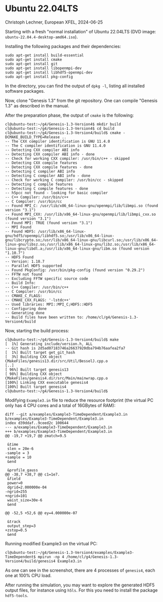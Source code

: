 # Ubuntu 22.04LTS
Christoph Lechner, European XFEL, 2024-06-25

Starting with a fresh "normal installation" of Ubuntu 22.04LTS (DVD image: `ubuntu-22.04.4-desktop-amd64.iso`).

Installing the following packages and their dependencies:

```
sudo apt-get install build-essential
sudo apt-get install cmake
sudo apt-get install git
sudo apt-get install libopenmpi-dev
sudo apt-get install libhdf5-openmpi-dev
sudo apt-get install pkg-config
```

In the directory, you can find the output of `dpkg -l`, listing all installed software packages.

Now, clone "Genesis 1.3" from the git repository.
One can compile "Genesis 1.3" as described in the manual.

After the preparation phase, the output of `cmake` is the following:
```
cl@ubuntu-test:~/g4/Genesis-1.3-Version4$ mkdir build
cl@ubuntu-test:~/g4/Genesis-1.3-Version4$ cd build
cl@ubuntu-test:~/g4/Genesis-1.3-Version4/build$ cmake -DCMAKE_BUILD_TYPE=Release ..
-- The CXX compiler identification is GNU 11.4.0
-- The C compiler identification is GNU 11.4.0
-- Detecting CXX compiler ABI info
-- Detecting CXX compiler ABI info - done
-- Check for working CXX compiler: /usr/bin/c++ - skipped
-- Detecting CXX compile features
-- Detecting CXX compile features - done
-- Detecting C compiler ABI info
-- Detecting C compiler ABI info - done
-- Check for working C compiler: /usr/bin/cc - skipped
-- Detecting C compile features
-- Detecting C compile features - done
-- h5pcc not found - looking for basic compiler
-- C++ Compiler: /usr/bin/c++
-- C Compiler: /usr/bin/cc
-- Found MPI_C: /usr/lib/x86_64-linux-gnu/openmpi/lib/libmpi.so (found version "3.1") 
-- Found MPI_CXX: /usr/lib/x86_64-linux-gnu/openmpi/lib/libmpi_cxx.so (found version "3.1") 
-- Found MPI: TRUE (found version "3.1")  
-- MPI Found
-- Found HDF5: /usr/lib/x86_64-linux-gnu/hdf5/openmpi/libhdf5.so;/usr/lib/x86_64-linux-gnu/libcrypto.so;/usr/lib/x86_64-linux-gnu/libcurl.so;/usr/lib/x86_64-linux-gnu/libsz.so;/usr/lib/x86_64-linux-gnu/libz.so;/usr/lib/x86_64-linux-gnu/libdl.a;/usr/lib/x86_64-linux-gnu/libm.so (found version "1.10.7")  
-- HDF5 Found
-- Version: 1.10.7
-- Parallel HDF5 supported
-- Found PkgConfig: /usr/bin/pkg-config (found version "0.29.2") 
-- FFTW not found
-- Excluding FFTW specific source code
-- Build Info:
-- C++ Compiler: /usr/bin/c++
-- C Compiler: /usr/bin/cc
-- CMAKE_C_FLAGS: 
-- CMAKE_CXX_FLAGS: '-lstdc++'
-- Used libraries: MPI::MPI_C;HDF5::HDF5
-- Configuring done
-- Generating done
-- Build files have been written to: /home/cl/g4/Genesis-1.3-Version4/build
```

Now, starting the build process:
```
cl@ubuntu-test:~/g4/Genesis-1.3-Version4/build$ make
[  1%] Generating include/version.h, ALL
-- Git hash is 2d5ad07183746a26637920dba794b76aafea2fa7
[  1%] Built target get_git_hash
[  3%] Building CXX object CMakeFiles/genesis13.dir/src/Util/BesselJ.cpp.o
[..]
[ 96%] Built target genesis13
[ 98%] Building CXX object CMakeFiles/genesis4.dir/src/Main/mainwrap.cpp.o
[100%] Linking CXX executable genesis4
[100%] Built target genesis4
cl@ubuntu-test:~/g4/Genesis-1.3-Version4/build$
```


Modifying `Example3.in` file to reduce the resource footprint (the virtual PC only has 4 CPU cores and a total of 16GBytes of RAM):
```
diff --git a/examples/Example3-TimeDependent/Example3.in b/examples/Example3-TimeDependent/Example3.in
index d39ddaf..9ceed2c 100644
--- a/examples/Example3-TimeDependent/Example3.in
+++ b/examples/Example3-TimeDependent/Example3.in
@@ -19,7 +19,7 @@ zmatch=9.5
 
 &time
 slen = 20e-6
-sample = 3
+sample = 10
 &end
 
 &profile_gauss
@@ -38,7 +38,7 @@ c1=1e7.
 &field
 power=0
 dgrid=2.000000e-04
-ngrid=255
+ngrid=101
 waist_size=30e-6
 &end
 
@@ -52,5 +52,6 @@ ey=4.000000e-07
 
 &track
 output_step=3
+zstop=0.5
 &end
```

Running modified Example3 on the virtual PC:
```
cl@ubuntu-test:~/g4/Genesis-1.3-Version4/examples/Example3-TimeDependent$ mpirun -np 4 /home/cl/g4/Genesis-1.3-Version4/build/genesis4 Example3.in
```
As one can see in the screenshot, there are 4 processes of `genesis4`, each one at 100% CPU load.
 
After running the simulation, you may want to explore the generated HDF5 output files, for instance using `h5ls`. For this you need to install the package `hdf5-tools`.


